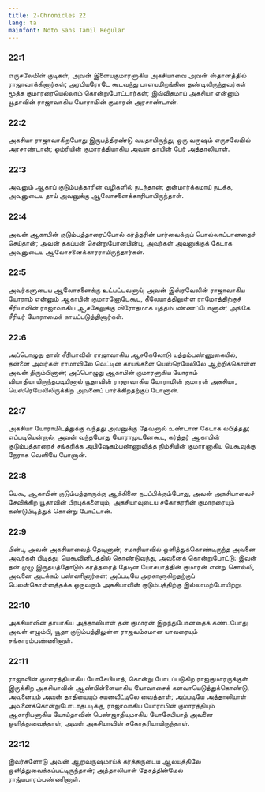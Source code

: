 ```yaml
---
title: 2-Chronicles 22
lang: ta
mainfont: Noto Sans Tamil Regular
---
```


###  22:1

எருசலேமின் குடிகள், அவன் இளையகுமாரனாகிய அகசியாவை அவன் ஸ்தானத்தில் ராஜாவாக்கினார்கள்; அரபியரோடே கூடவந்து பாளயமிறங்கின தண்டிலிருந்தவர்கள் மூத்த குமாரரையெல்லாம் கொன்றுபோட்டார்கள்; இவ்விதமாய் அகசியா என்னும் யூதாவின் ராஜாவாகிய யோராமின் குமாரன் அரசாண்டான்.

###  22:2

அகசியா ராஜாவாகிறபோது இருபத்திரண்டு வயதாயிருந்து, ஒரு வருஷம் எருசலேமில் அரசாண்டான்; ஒம்ரியின் குமாரத்தியாகிய அவன் தாயின் பேர் அத்தாலியாள்.

###  22:3

அவனும் ஆகாப் குடும்பத்தாரின் வழிகளில் நடந்தான்; துன்மார்க்கமாய் நடக்க, அவனுடைய தாய் அவனுக்கு ஆலோசனைக்காரியாயிருந்தாள்.

###  22:4

அவன் ஆகாபின் குடும்பத்தாரைப்போல் கர்த்தரின் பார்வைக்குப் பொல்லாப்பானதைச் செய்தான்; அவன் தகப்பன் சென்றுபோனபின்பு, அவர்கள் அவனுக்குக் கேடாக அவனுடைய ஆலோசனைக்காரராயிருந்தார்கள்.

###  22:5

அவர்களுடைய ஆலோசனைக்கு உட்பட்டவனாய், அவன் இஸ்ரவேலின் ராஜாவாகிய யோராம் என்னும் ஆகாபின் குமாரனோடேகூட, கீலேயாத்திலுள்ள ராமோத்திற்குச் சீரியாவின் ராஜாவாகிய ஆசகேலுக்கு விரோதமாக யுத்தம்பண்ணப்போனான்; அங்கே சீரியர் யோராமைக் காயப்படுத்தினார்கள்.

###  22:6

அப்பொழுது தான் சீரியாவின் ராஜாவாகிய ஆசகேலோடு யுத்தம்பண்ணுகையில், தன்னை அவர்கள் ராமாவிலே வெட்டின காயங்களை யெஸ்ரெயேலிலே ஆற்றிக்கொள்ள அவன் திரும்பினான்; அப்பொழுது ஆகாபின் குமாரனாகிய யோராம் வியாதியாயிருந்தபடியினால் யூதாவின் ராஜாவாகிய யோராமின் குமாரன் அகசியா, யெஸ்ரெயேலிலிருக்கிற அவனைப் பார்க்கிறதற்குப் போனான்.

###  22:7

அகசியா யோராமிடத்துக்கு வந்தது அவனுக்கு தேவனால் உண்டான கேடாக லபித்தது; எப்படியென்றால், அவன் வந்தபோது யோராமுடனேகூட, கர்த்தர் ஆகாபின் குடும்பத்தாரைச் சங்கரிக்க அபிஷேகம்பண்ணுவித்த நிம்சியின் குமாரனாகிய யெகூவுக்கு நேராக வெளியே போனான்.

###  22:8

யெகூ, ஆகாபின் குடும்பத்தாருக்கு ஆக்கினை நடப்பிக்கும்போது, அவன் அகசியாவைச் சேவிக்கிற யூதாவின் பிரபுக்களையும், அகசியாவுடைய சகோதரரின் குமாரரையும் கண்டுபிடித்துக் கொன்று போட்டான்.

###  22:9

பின்பு, அவன் அகசியாவைத் தேடினான்; சமாரியாவில் ஒளித்துக்கொண்டிருந்த அவனை அவர்கள் பிடித்து, யெகூவினிடத்தில் கொண்டுவந்து, அவனைக் கொன்றுபோட்டு: இவன் தன் முழு இருதயத்தோடும் கர்த்தரைத் தேடின யோசபாத்தின் குமாரன் என்று சொல்லி, அவனை அடக்கம் பண்ணினார்கள்; அப்படியே அரசாளுகிறதற்குப் பெலன்கொள்ளத்தக்க ஒருவரும் அகசியாவின் குடும்பத்திற்கு இல்லாமற்போயிற்று.

###  22:10

அகசியாவின் தாயாகிய அத்தாலியாள் தன் குமாரன் இறந்துபோனதைக் கண்டபோது, அவள் எழும்பி, யூதா குடும்பத்திலுள்ள ராஜவம்சமான யாவரையும் சங்காரம்பண்ணினாள்.

###  22:11

ராஜாவின் குமாரத்தியாகிய யோசேபியாத், கொன்று போடப்படுகிற ராஜகுமாரருக்குள் இருக்கிற அகசியாவின் ஆண்பிள்ளையாகிய யோவாசைக் களவாயெடுத்துக்கொண்டு, அவனையும் அவன் தாதியையும் சயனவீட்டிலே வைத்தாள்; அப்படியே அத்தாலியாள் அவனைக்கொன்றுபோடாதபடிக்கு, ராஜாவாகிய யோராமின் குமாரத்தியும் ஆசாரியனாகிய யோய்தாவின் பெண்ஜாதியுமாகிய யோசேபியாத் அவனை ஒளித்துவைத்தாள்; அவள் அகசியாவின் சகோதரியாயிருந்தாள்.

###  22:12

இவர்களோடு அவன் ஆறுவருஷமாய்க் கர்த்தருடைய ஆலயத்திலே ஒளித்துவைக்கப்பட்டிருந்தான்; அத்தாலியாள் தேசத்தின்மேல் ராஜ்யபாரம்பண்ணினாள்.

